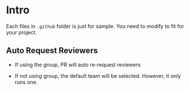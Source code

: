 # Intro

Each files in `.github` folder is just for sample. You need to modify to fit for your project.

## Auto Request Reviewers

- If using the group, PR will auto re-request reviewers

- If not using group, the default team will be selected. However, it only runs one.
